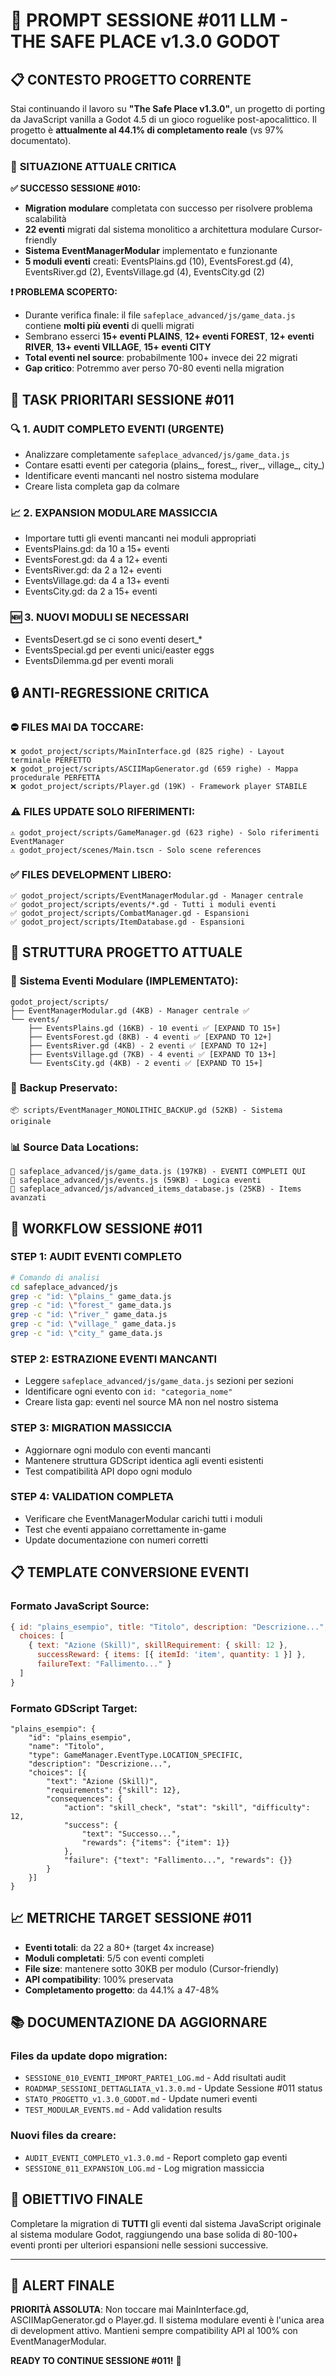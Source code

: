 # 🚀 PROMPT SESSIONE #011 LLM - THE SAFE PLACE v1.3.0 GODOT

## 📋 **CONTESTO PROGETTO CORRENTE**

Stai continuando il lavoro su **"The Safe Place v1.3.0"**, un progetto di porting da JavaScript vanilla a Godot 4.5 di un gioco roguelike post-apocalittico. Il progetto è **attualmente al 44.1% di completamento reale** (vs 97% documentato).

### 🎯 **SITUAZIONE ATTUALE CRITICA**

**✅ SUCCESSO SESSIONE #010:**
- **Migration modulare** completata con successo per risolvere problema scalabilità
- **22 eventi** migrati dal sistema monolitico a architettura modulare Cursor-friendly
- **Sistema EventManagerModular** implementato e funzionante
- **5 moduli eventi** creati: EventsPlains.gd (10), EventsForest.gd (4), EventsRiver.gd (2), EventsVillage.gd (4), EventsCity.gd (2)

**❗ PROBLEMA SCOPERTO:**
- Durante verifica finale: il file `safeplace_advanced/js/game_data.js` contiene **molti più eventi** di quelli migrati
- Sembrano esserci **15+ eventi PLAINS**, **12+ eventi FOREST**, **12+ eventi RIVER**, **13+ eventi VILLAGE**, **15+ eventi CITY**
- **Total eventi nel source**: probabilmente 100+ invece dei 22 migrati
- **Gap critico**: Potremmo aver perso 70-80 eventi nella migration

## 🔧 **TASK PRIORITARI SESSIONE #011**

### 🔍 **1. AUDIT COMPLETO EVENTI (URGENTE)**
- Analizzare completamente `safeplace_advanced/js/game_data.js` 
- Contare esatti eventi per categoria (plains_, forest_, river_, village_, city_)
- Identificare eventi mancanti nel nostro sistema modulare
- Creare lista completa gap da colmare

### 📈 **2. EXPANSION MODULARE MASSICCIA**
- Importare tutti gli eventi mancanti nei moduli appropriati
- EventsPlains.gd: da 10 a 15+ eventi
- EventsForest.gd: da 4 a 12+ eventi  
- EventsRiver.gd: da 2 a 12+ eventi
- EventsVillage.gd: da 4 a 13+ eventi
- EventsCity.gd: da 2 a 15+ eventi

### 🆕 **3. NUOVI MODULI SE NECESSARI**
- EventsDesert.gd se ci sono eventi desert_*
- EventsSpecial.gd per eventi unici/easter eggs
- EventsDilemma.gd per eventi morali

## 🔒 **ANTI-REGRESSIONE CRITICA**

### ⛔ **FILES MAI DA TOCCARE:**
```
❌ godot_project/scripts/MainInterface.gd (825 righe) - Layout terminale PERFETTO
❌ godot_project/scripts/ASCIIMapGenerator.gd (659 righe) - Mappa procedurale PERFETTA  
❌ godot_project/scripts/Player.gd (19K) - Framework player STABILE
```

### ⚠️ **FILES UPDATE SOLO RIFERIMENTI:**
```
⚠️ godot_project/scripts/GameManager.gd (623 righe) - Solo riferimenti EventManager
⚠️ godot_project/scenes/Main.tscn - Solo scene references
```

### ✅ **FILES DEVELOPMENT LIBERO:**
```
✅ godot_project/scripts/EventManagerModular.gd - Manager centrale
✅ godot_project/scripts/events/*.gd - Tutti i moduli eventi
✅ godot_project/scripts/CombatManager.gd - Espansioni
✅ godot_project/scripts/ItemDatabase.gd - Espansioni
```

## 📁 **STRUTTURA PROGETTO ATTUALE**

### 🎯 **Sistema Eventi Modulare (IMPLEMENTATO):**
```
godot_project/scripts/
├── EventManagerModular.gd (4KB) - Manager centrale ✅
└── events/
    ├── EventsPlains.gd (16KB) - 10 eventi ✅ [EXPAND TO 15+]
    ├── EventsForest.gd (8KB) - 4 eventi ✅ [EXPAND TO 12+]
    ├── EventsRiver.gd (4KB) - 2 eventi ✅ [EXPAND TO 12+]
    ├── EventsVillage.gd (7KB) - 4 eventi ✅ [EXPAND TO 13+]
    └── EventsCity.gd (4KB) - 2 eventi ✅ [EXPAND TO 15+]
```

### 💾 **Backup Preservato:**
```
📦 scripts/EventManager_MONOLITHIC_BACKUP.gd (52KB) - Sistema originale
```

### 📊 **Source Data Locations:**
```
📖 safeplace_advanced/js/game_data.js (197KB) - EVENTI COMPLETI QUI
📖 safeplace_advanced/js/events.js (59KB) - Logica eventi
📖 safeplace_advanced/js/advanced_items_database.js (25KB) - Items avanzati
```

## 🎯 **WORKFLOW SESSIONE #011**

### **STEP 1: AUDIT EVENTI COMPLETO**
```bash
# Comando di analisi
cd safeplace_advanced/js
grep -c "id: \"plains_" game_data.js
grep -c "id: \"forest_" game_data.js  
grep -c "id: \"river_" game_data.js
grep -c "id: \"village_" game_data.js
grep -c "id: \"city_" game_data.js
```

### **STEP 2: ESTRAZIONE EVENTI MANCANTI**
- Leggere `safeplace_advanced/js/game_data.js` sezioni per sezioni
- Identificare ogni evento con `id: "categoria_nome"`
- Creare lista gap: eventi nel source MA non nel nostro sistema

### **STEP 3: MIGRATION MASSICCIA**
- Aggiornare ogni modulo con eventi mancanti
- Mantenere struttura GDScript identica agli eventi esistenti
- Test compatibilità API dopo ogni modulo

### **STEP 4: VALIDATION COMPLETA**
- Verificare che EventManagerModular carichi tutti i moduli
- Test che eventi appaiano correttamente in-game
- Update documentazione con numeri corretti

## 📋 **TEMPLATE CONVERSIONE EVENTI**

### **Formato JavaScript Source:**
```javascript
{ id: "plains_esempio", title: "Titolo", description: "Descrizione...", 
  choices: [
    { text: "Azione (Skill)", skillRequirement: { skill: 12 }, 
      successReward: { items: [{ itemId: 'item', quantity: 1 }] },
      failureText: "Fallimento..." }
  ]
}
```

### **Formato GDScript Target:**
```gdscript
"plains_esempio": {
    "id": "plains_esempio",
    "name": "Titolo", 
    "type": GameManager.EventType.LOCATION_SPECIFIC,
    "description": "Descrizione...",
    "choices": [{
        "text": "Azione (Skill)", 
        "requirements": {"skill": 12},
        "consequences": {
            "action": "skill_check", "stat": "skill", "difficulty": 12,
            "success": {
                "text": "Successo...", 
                "rewards": {"items": {"item": 1}}
            },
            "failure": {"text": "Fallimento...", "rewards": {}}
        }
    }]
}
```

## 📈 **METRICHE TARGET SESSIONE #011**

- **Eventi totali**: da 22 a 80+ (target 4x increase)
- **Moduli completati**: 5/5 con eventi completi
- **File size**: mantenere sotto 30KB per modulo (Cursor-friendly)
- **API compatibility**: 100% preservata
- **Completamento progetto**: da 44.1% a 47-48%

## 📚 **DOCUMENTAZIONE DA AGGIORNARE**

### **Files da update dopo migration:**
- `SESSIONE_010_EVENTI_IMPORT_PARTE1_LOG.md` - Add risultati audit
- `ROADMAP_SESSIONI_DETTAGLIATA_v1.3.0.md` - Update Sessione #011 status  
- `STATO_PROGETTO_v1.3.0_GODOT.md` - Update numeri eventi
- `TEST_MODULAR_EVENTS.md` - Add validation results

### **Nuovi files da creare:**
- `AUDIT_EVENTI_COMPLETO_v1.3.0.md` - Report completo gap eventi
- `SESSIONE_011_EXPANSION_LOG.md` - Log migration massiccia

## 🎯 **OBIETTIVO FINALE**

Completare la migration di **TUTTI** gli eventi dal sistema JavaScript originale al sistema modulare Godot, raggiungendo una base solida di 80-100+ eventi pronti per ulteriori espansioni nelle sessioni successive.

---

## 🚨 **ALERT FINALE**

**PRIORITÀ ASSOLUTA**: Non toccare mai MainInterface.gd, ASCIIMapGenerator.gd o Player.gd. Il sistema modulare eventi è l'unica area di development attivo. Mantieni sempre compatibility API al 100% con EventManagerModular.

**READY TO CONTINUE SESSIONE #011!** 🚀 